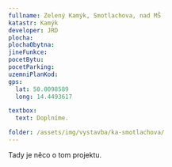 ```yaml
---
fullname: Zelený Kamýk, Smotlachova, nad MŠ
katastr: Kamýk
developer: JRD
plocha:
plochaObytna:
jineFunkce:
pocetBytu:
pocetParking:
uzemniPlanKod:
gps:
  lat: 50.0098589
  long: 14.4493617

textbox:
  text: Doplníme.

folder: /assets/img/vystavba/ka-smotlachova/
---
```


Tady je něco o tom projektu.